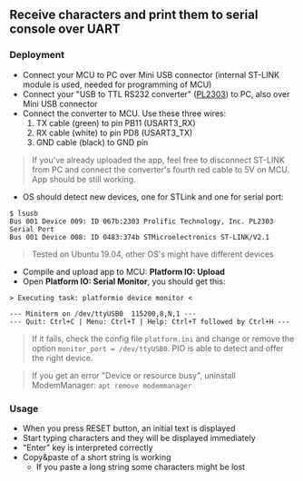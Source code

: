 ## Receive characters and print them to serial console over UART

### Deployment

- Connect your MCU to PC over Mini USB connector (internal ST-LINK module is used, needed for programming of MCU)
- Connect your "USB to TTL RS232 converter" ([PL2303](https://www.aliexpress.com/item/1981712661.html)) to PC, also over Mini USB connector
- Connect the converter to MCU. Use these three wires:
    1. TX cable (green) to pin PB11 (USART3_RX)
    2. RX cable (white) to pin PD8 (USART3_TX)
    3. GND cable (black) to GND pin
> If you've already uploaded the app, feel free to disconnect ST-LINK from PC and connect the converter's fourth red cable to 5V on MCU. App should be still working.    
- OS should detect new devices, one for STLink and one for serial port:
```
$ lsusb
Bus 001 Device 009: ID 067b:2303 Prolific Technology, Inc. PL2303 Serial Port
Bus 001 Device 008: ID 0483:374b STMicroelectronics ST-LINK/V2.1
```
> Tested on Ubuntu 19.04, other OS's might have different devices
- Compile and upload app to MCU: **Platform IO: Upload**
- Open **Platform IO: Serial Monitor**, you should get this:
```
> Executing task: platformio device monitor <

--- Miniterm on /dev/ttyUSB0  115200,8,N,1 ---
--- Quit: Ctrl+C | Menu: Ctrl+T | Help: Ctrl+T followed by Ctrl+H ---
```
> If it fails, check the config file `platform.ini` and change or remove the option `monitor_port = /dev/ttyUSB0`. PIO is able to detect and offer the right device.

> If you get an error "Device or resource busy", uninstall ModemManager: `apt remove modemmanager`

### Usage
- When you press RESET button, an initial text is displayed
- Start typing characters and they will be displayed immediately
- "Enter" key is interpreted correctly
- Copy&paste of a short string is working
    - If you paste a long string some characters might be lost

